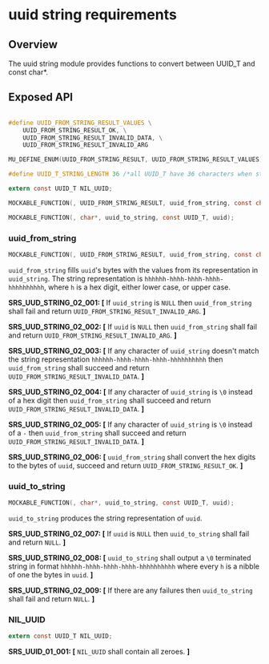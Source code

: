 uuid string requirements
=================

## Overview
The uuid string module provides functions to convert between UUID_T and const char*.

## Exposed API
```c

#define UUID_FROM_STRING_RESULT_VALUES \
    UUID_FROM_STRING_RESULT_OK, \
    UUID_FROM_STRING_RESULT_INVALID_DATA, \
    UUID_FROM_STRING_RESULT_INVALID_ARG

MU_DEFINE_ENUM(UUID_FROM_STRING_RESULT, UUID_FROM_STRING_RESULT_VALUES)

#define UUID_T_STRING_LENGTH 36 /*all UUID_T have 36 characters when stringified (not counting a '\0' terminator)*/

extern const UUID_T NIL_UUID;

MOCKABLE_FUNCTION(, UUID_FROM_STRING_RESULT, uuid_from_string, const char*, uuid_string, UUID_T, uuid);

MOCKABLE_FUNCTION(, char*, uuid_to_string, const UUID_T, uuid);
```

### uuid_from_string
```c
MOCKABLE_FUNCTION(, UUID_FROM_STRING_RESULT, uuid_from_string, const char*, uuid_string, UUID_T, uuid);
```

`uuid_from_string` fills `uuid`'s bytes with the values from its representation in `uuid_string`. The string representation is `hhhhhh-hhhh-hhhh-hhhh-hhhhhhhhhh`, where `h` is a hex digit, either lower case, or upper case.

**SRS_UUD_STRING_02_001: [** If `uuid_string` is `NULL` then `uuid_from_string` shall fail and return `UUID_FROM_STRING_RESULT_INVALID_ARG`. **]**

**SRS_UUD_STRING_02_002: [** If `uuid` is `NULL` then `uuid_from_string` shall fail and return `UUID_FROM_STRING_RESULT_INVALID_ARG`. **]**

**SRS_UUD_STRING_02_003: [** If any character of `uuid_string` doesn't match the string representation `hhhhhh-hhhh-hhhh-hhhh-hhhhhhhhhh` then `uuid_from_string` shall succeed and return `UUID_FROM_STRING_RESULT_INVALID_DATA`. **]**

**SRS_UUD_STRING_02_004: [** If any character of `uuid_string` is `\0` instead of a hex digit then `uuid_from_string` shall succeed and return `UUID_FROM_STRING_RESULT_INVALID_DATA`. **]**

**SRS_UUD_STRING_02_005: [** If any character of `uuid_string` is `\0` instead of a `-` then `uuid_from_string` shall succeed and return `UUID_FROM_STRING_RESULT_INVALID_DATA`. **]**

**SRS_UUD_STRING_02_006: [** `uuid_from_string` shall convert the hex digits to the bytes of `uuid`, succeed and return `UUID_FROM_STRING_RESULT_OK`. **]**


### uuid_to_string
```c
MOCKABLE_FUNCTION(, char*, uuid_to_string, const UUID_T, uuid);
```

`uuid_to_string` produces the string representation of `uuid`.

**SRS_UUD_STRING_02_007: [** If `uuid` is `NULL` then `uuid_to_string` shall fail and return `NULL`. **]**

**SRS_UUD_STRING_02_008: [** `uuid_to_string` shall output a `\0` terminated string in format `hhhhhh-hhhh-hhhh-hhhh-hhhhhhhhhh` where every `h` is a nibble of one the bytes in `uuid`. **]**

**SRS_UUD_STRING_02_009: [** If there are any failures then `uuid_to_string` shall fail and return `NULL`. **]**


### NIL_UUID

```c
extern const UUID_T NIL_UUID;
```

**SRS_UUID_01_001: [** `NIL_UUID` shall contain all zeroes. **]**
